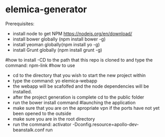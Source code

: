 # elemica-generator
Prerequisites:
- install node to get NPM https://nodejs.org/en/download/
- install bower globally (npm install bower -g)
- install yeoman globally(npm install yo -g)
- install Grunt globally (npm install grunt -g)

#how to install
-CD to the path that this repo is cloned to and type the command: npm-link
#how to use
- cd to the directory that you wish to start the new project within
- type the command: yo elemica-webapp
- the webapp will be scafolfed and the node dependencies will be installed.
- after the project generation is complete cd to the public folder 
- run the bower install command
#launching the application
- make sure that you are on the apropriate vpn if the ports have not yet been opened to the outside
- make sure you are in the root directory 
- run the command:
activator -Dconfig.resource=apollo-dev-beanstalk.conf run



